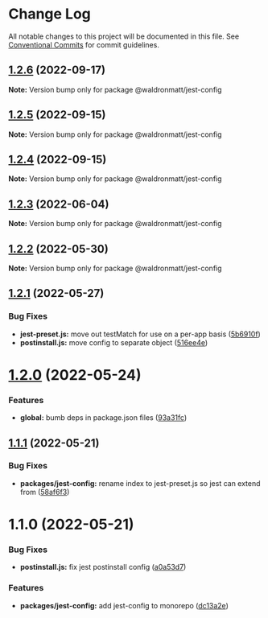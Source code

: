 # Change Log

All notable changes to this project will be documented in this file.
See [Conventional Commits](https://conventionalcommits.org) for commit guidelines.

## [1.2.6](https://github.com/waldronmatt/shareable-configs/compare/@waldronmatt/jest-config@1.2.5...@waldronmatt/jest-config@1.2.6) (2022-09-17)

**Note:** Version bump only for package @waldronmatt/jest-config





## [1.2.5](https://github.com/waldronmatt/shareable-configs/compare/@waldronmatt/jest-config@1.2.4...@waldronmatt/jest-config@1.2.5) (2022-09-15)

**Note:** Version bump only for package @waldronmatt/jest-config





## [1.2.4](https://github.com/waldronmatt/shareable-configs/compare/@waldronmatt/jest-config@1.2.3...@waldronmatt/jest-config@1.2.4) (2022-09-15)

**Note:** Version bump only for package @waldronmatt/jest-config





## [1.2.3](https://github.com/waldronmatt/shareable-configs/compare/@waldronmatt/jest-config@1.2.2...@waldronmatt/jest-config@1.2.3) (2022-06-04)

**Note:** Version bump only for package @waldronmatt/jest-config

## [1.2.2](https://github.com/waldronmatt/shareable-configs/compare/@waldronmatt/jest-config@1.2.1...@waldronmatt/jest-config@1.2.2) (2022-05-30)

**Note:** Version bump only for package @waldronmatt/jest-config

## [1.2.1](https://github.com/waldronmatt/shareable-configs/compare/@waldronmatt/jest-config@1.2.0...@waldronmatt/jest-config@1.2.1) (2022-05-27)

### Bug Fixes

- **jest-preset.js:** move out testMatch for use on a per-app basis ([5b6910f](https://github.com/waldronmatt/shareable-configs/commit/5b6910fd59337eb53ae5b06fe5d8231f08659e18))
- **postinstall.js:** move config to separate object ([516ee4e](https://github.com/waldronmatt/shareable-configs/commit/516ee4e5a20065677e5d171b61495de532d10076))

# [1.2.0](https://github.com/waldronmatt/shareable-configs/compare/@waldronmatt/jest-config@1.1.1...@waldronmatt/jest-config@1.2.0) (2022-05-24)

### Features

- **global:** bumb deps in package.json files ([93a31fc](https://github.com/waldronmatt/shareable-configs/commit/93a31fc22c3fa646b0b037af65193a0ef1a3a1c6))

## [1.1.1](https://github.com/waldronmatt/shareable-configs/compare/@waldronmatt/jest-config@1.1.0...@waldronmatt/jest-config@1.1.1) (2022-05-21)

### Bug Fixes

- **packages/jest-config:** rename index to jest-preset.js so jest can extend from ([58af6f3](https://github.com/waldronmatt/shareable-configs/commit/58af6f39054be2cc7ce450e6aebccbe8a702310e))

# 1.1.0 (2022-05-21)

### Bug Fixes

- **postinstall.js:** fix jest postinstall config ([a0a53d7](https://github.com/waldronmatt/shareable-configs/commit/a0a53d7e532c635957010fef84e47237d0388295))

### Features

- **packages/jest-config:** add jest-config to monorepo ([dc13a2e](https://github.com/waldronmatt/shareable-configs/commit/dc13a2e4b0196c613535b0bd5016cc6faf2e26c9))
